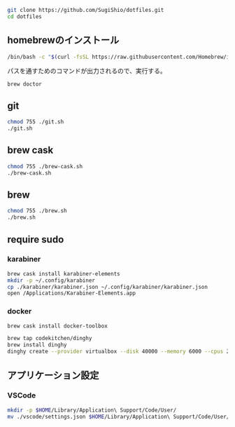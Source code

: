 ```sh
git clone https://github.com/SugiShio/dotfiles.git
cd dotfiles
```

## homebrewのインストール
```sh
/bin/bash -c "$(curl -fsSL https://raw.githubusercontent.com/Homebrew/install/HEAD/install.sh)"
```

パスを通すためのコマンドが出力されるので、実行する。

```
brew doctor
```

## git
```sh
chmod 755 ./git.sh
./git.sh
```

## brew cask
```sh
chmod 755 ./brew-cask.sh
./brew-cask.sh
```
## brew
```sh
chmod 755 ./brew.sh
./brew.sh
```

## require sudo
### karabiner
```sh
brew cask install karabiner-elements
mkdir -p ~/.config/karabiner
cp ./karabiner/karabiner.json ~/.config/karabiner/karabiner.json
open /Applications/Karabiner-Elements.app
```

### docker
```sh
brew cask install docker-toolbox

brew tap codekitchen/dinghy
brew install dinghy
dinghy create --provider virtualbox --disk 40000 --memory 6000 --cpus 2
```

## アプリケーション設定
### VSCode
```sh
mkdir -p $HOME/Library/Application\ Support/Code/User/
mv ./vscode/settings.json $HOME/Library/Application\ Support/Code/User/settings.json
```
